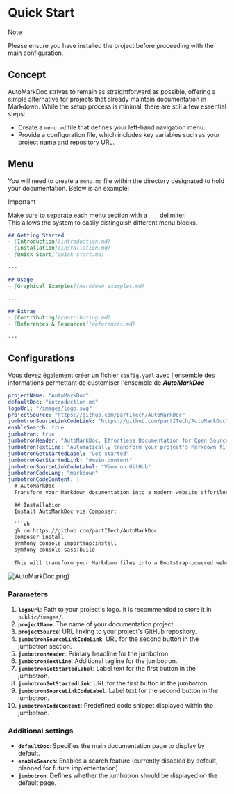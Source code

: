 # Quick Start

> [!NOTE]
> Please ensure you have installed the project before proceeding with the main configuration.

## Concept

AutoMarkDoc strives to remain as straightforward as possible, offering a simple alternative for projects that already maintain documentation in Markdown. While the setup process is minimal, there are still a few essential steps:
- Create a `menu.md` file that defines your left-hand navigation menu.
- Provide a configuration file, which includes key variables such as your project name and repository URL.

## Menu

You will need to create a `menu.md` file within the directory designated to hold your documentation. Below is an example:

> [!IMPORTANT]
> Make sure to separate each menu section with a `---` delimiter.  
> This allows the system to easily distinguish different menu blocks.

```markdown
## Getting Started
- [Introduction](introduction.md)
- [Installation](installation.md)
- [Quick Start](quick_start.md)

---

## Usage
- [Graphical Examples](markdown_examples.md)

---

## Extras
- [Contributing](contributing.md)
- [References & Resources](references.md)

---
```


## Configurations

Vous devez également créer un fichier `config.yaml` avec l'ensemble des informations permettant de customiser l'ensemble de ***AutoMarkDoc***

```yaml
projectName: "AutoMarkDoc"
defaultDoc: "introduction.md"
logoUrl: "/images/logo.svg"
projectSource: "https://github.com/partITech/AutoMarkDoc"
jumbotronSourceLinkCodeLink: "https://github.com/partITech/AutoMarkDoc"
enableSearch: true
jumbotron: true
jumbotronHeader: "AutoMarkDoc, Effortless Documentation for Open Source"
jumbotronTextLine: "Automatically transform your project's Markdown files into a sleek, elegant website with modern Bootstrap styling."
jumbotronGetStartedLabel: "Get started"
jumbotronGetStartedLink: "#main-content"
jumbotronSourceLinkCodeLabel: "View on GitHub"
jumbotronCodeLang: "markdown"
jumbotronCodeContent: |
  # AutoMarkDoc
  Transform your Markdown documentation into a modern website effortlessly.

  ## Installation
  Install AutoMarkDoc via Composer:

  ```sh
  gh co https://github.com/partITech/AutoMarkDoc
  composer install
  symfony console importmap:install
  symfony console sass:build
  
  This will transform your Markdown files into a Bootstrap-powered website.
```
![AutoMarkDoc.png](/images/yaml_header.png))
### Parameters

1. **`logoUrl`**: Path to your project's logo. It is recommended to store it in `public/images/`.
2. **`projectName`**: The name of your documentation project.
3. **`projectSource`**: URL linking to your project's GitHub repository.
4. **`jumbotronSourceLinkCodeLink`**: URL for the second button in the jumbotron section.
5. **`jumbotronHeader`**: Primary headline for the jumbotron.
6. **`jumbotronTextLine`**: Additional tagline for the jumbotron.
7. **`jumbotronGetStartedLabel`**: Label text for the first button in the jumbotron.
8. **`jumbotronGetStartedLink`**: URL for the first button in the jumbotron.
9. **`jumbotronSourceLinkCodeLabel`**: Label text for the second button in the jumbotron.
10. **`jumbotronCodeContent`**: Predefined code snippet displayed within the jumbotron.

### Additional settings
- **`defaultDoc`**: Specifies the main documentation page to display by default.
- **`enableSearch`**: Enables a search feature (currently disabled by default, planned for future implementation).
- **`jumbotron`**: Defines whether the jumbotron should be displayed on the default page.
